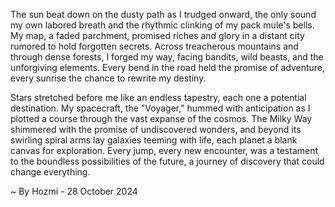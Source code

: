 
The sun beat down on the dusty path as I trudged onward, the only sound my own labored breath and the rhythmic clinking of my pack mule's bells. My map, a faded parchment, promised riches and glory in a distant city rumored to hold forgotten secrets.  Across treacherous mountains and through dense forests, I forged my way, facing bandits, wild beasts, and the unforgiving elements. Every bend in the road held the promise of adventure, every sunrise the chance to rewrite my destiny.

Stars stretched before me like an endless tapestry, each one a potential destination. My spacecraft, the "Voyager," hummed with anticipation as I plotted a course through the vast expanse of the cosmos.  The Milky Way shimmered with the promise of undiscovered wonders, and beyond its swirling spiral arms lay galaxies teeming with life, each planet a blank canvas for exploration. Every jump, every new encounter, was a testament to the boundless possibilities of the future, a journey of discovery that could change everything. 

~ By Hozmi - 28 October 2024
